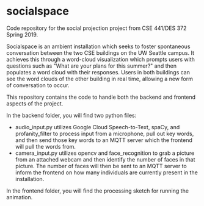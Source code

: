 # socialspace
Code repository for the social projection project from CSE 441/DES 372 Spring 2019. 

Socialspace is an ambient installation which seeks to foster spontaneous conversation between the two CSE buildings on the UW Seattle campus. It achieves this through a word-cloud visualization which prompts users with questions such as "What are your plans for this summer?" and then populates a word cloud with their responses. Users in both buildings can see the word clouds of the other building in real time, allowing a new form of conversation to occur. 

This repository contains the code to handle both the backend and frontend aspects of the project. 

In the backend folder, you will find two python files: 

- audio_input.py utilizes Google Cloud Speech-to-Text, spaCy, and profanity_filter to process input from a microphone, pull out key words, and then send those key words to an MQTT server which the frontend will pull the words from. 
- camera_input.py utilizes opencv and face_recognition to grab a picture from an attached webcam and then identify the number of faces in that picture. The number of faces will then be sent to an MQTT server to inform the frontend on how many individuals are currently present in the installation. 

In the frontend folder, you will find the processing sketch for running the animation. 